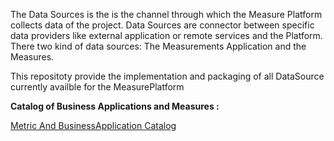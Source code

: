 The Data Sources is the is the channel through which the Measure Platform collects data of the project. Data Sources are connector between specific data providers like external application or remote services and the Platform. There two kind of data sources: The Measurements Application and the Measures.

This repositoty provide the implementation and packaging of all DataSource  currently availble for the MeasurePlatform

**Catalog of Business Applications and Measures :**

[Metric And BusinessApplication Catalog](https://github.com/measureproduct/DataSourceCatalog/wiki/Metric-And-BusinessApplication-Catalog)

